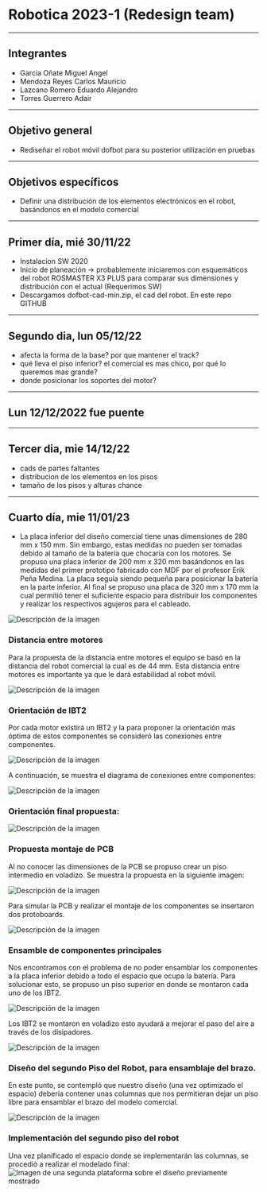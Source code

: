 # Robotica 2023-1 **(Redesign team)**
---
## Integrantes
 - Garcia Oñate Miguel Angel
 - Mendoza Reyes Carlos Mauricio
 - Lazcano Romero Eduardo Alejandro
 - Torres Guerrero Adair
 ---
## Objetivo general
- Rediseñar el robot móvil dofbot para su posterior utilización en pruebas
---
## Objetivos específicos
- Definir una distribución de los elementos electrónicos en el robot, basándonos en el
modelo comercial
---
## Primer día, mié 30/11/22
- Instalacion SW 2020
- Inicio de planeación → probablemente iniciaremos con esquemáticos del robot
ROSMASTER X3 PLUS para comparar sus dimensiones y distribución con el actual
(Requerimos SW)
- Descargamos dofbot-cad-min.zip, el cad del robot. En este repo GITHUB
---
## Segundo dia, lun 05/12/22
- afecta la forma de la base? por que mantener el track?
- qué lleva el piso inferior? el comercial es mas chico, por qué lo queremos mas
grande?
- donde posicionar los soportes del motor?
---
## Lun 12/12/2022 fue puente
---
## Tercer dia, mie 14/12/22
- cads de partes faltantes
- distribucion de los elementos en los pisos
- tamaño de los pisos y alturas chance
---


## Cuarto día, mie 11/01/23
- La placa inferior del diseño comercial tiene unas dimensiones de 280 mm x 150 mm. Sin embargo, estas medidas no pueden ser tomadas debido al tamaño de la batería que chocaría con los motores.
Se propuso una placa inferior de 200 mm x 320 mm basándonos en las medidas del primer prototipo fabricado con MDF por el profesor Erik Peña Medina. La placa seguía siendo pequeña para posicionar la batería en la parte inferior.
Al final se propuso una placa de 320 mm x 170 mm la cual permitió tener el suficiente espacio para distribuir los componentes y realizar los respectivos agujeros para el cableado.

![Descripción de la imagen](/images/quince.png)

### Distancia entre motores
Para la propuesta de la distancia entre motores el equipo se basó en la distancia del robot comercial la cual es de 44 mm. Esta distancia entre motores es importante ya que le dará estabilidad al robot móvil.

![Descripción de la imagen](/images/uno.jpg)

### Orientación de IBT2
Por cada motor existirá un IBT2 y la para proponer la orientación más óptima de estos componentes se consideró las conexiones entre componentes.

![Descripción de la imagen](/images/tres.jpg)

A continuación, se muestra el diagrama de conexiones entre componentes:

![Descripción de la imagen](/images/dos.jpg)

### Orientación final propuesta:

![Descripción de la imagen](/images/dieciseis.png)

### Propuesta montaje de PCB
Al no conocer las dimensiones de la PCB se propuso crear un piso intermedio en voladizo. Se muestra la propuesta en la siguiente imagen:
 
![Descripción de la imagen](/images/seis.jpg)

 
Para simular la PCB y realizar el montaje de los componentes se insertaron dos protoboards.

![Descripción de la imagen](/images/Protoboard.jpg)


### Ensamble de componentes principales
Nos encontramos con el problema de no poder ensamblar los componentes a la placa inferior debido a todo el espacio que ocupa la batería. Para solucionar esto, se propuso un piso superior en donde se montaron cada uno de los IBT2. 

![Descripción de la imagen](/images/once.jpg)

Los IBT2 se montaron en voladizo esto ayudará a mejorar el paso del aire a través de los disipadores.

![Descripción de la imagen](/images/trece.jpg)

### Diseño del segundo Piso del Robot, para ensamblaje del brazo.
En este punto, se contempló que nuestro diseño (una vez optimizado el espacio) debería contener unas columnas que nos permitieran dejar un piso libre
para ensamblar el brazo del modelo comercial.

![Descripción de la imagen](/images/Garra.jpg)

### Implementación del segundo piso del robot
Una vez planificado el espacio donde se implementarán las columnas, se procedió a realizar el modelado final:
![Imagen de una segunda plataforma sobre el diseño previamente mostrado](/imagen/Segundo_piso.jpg)

